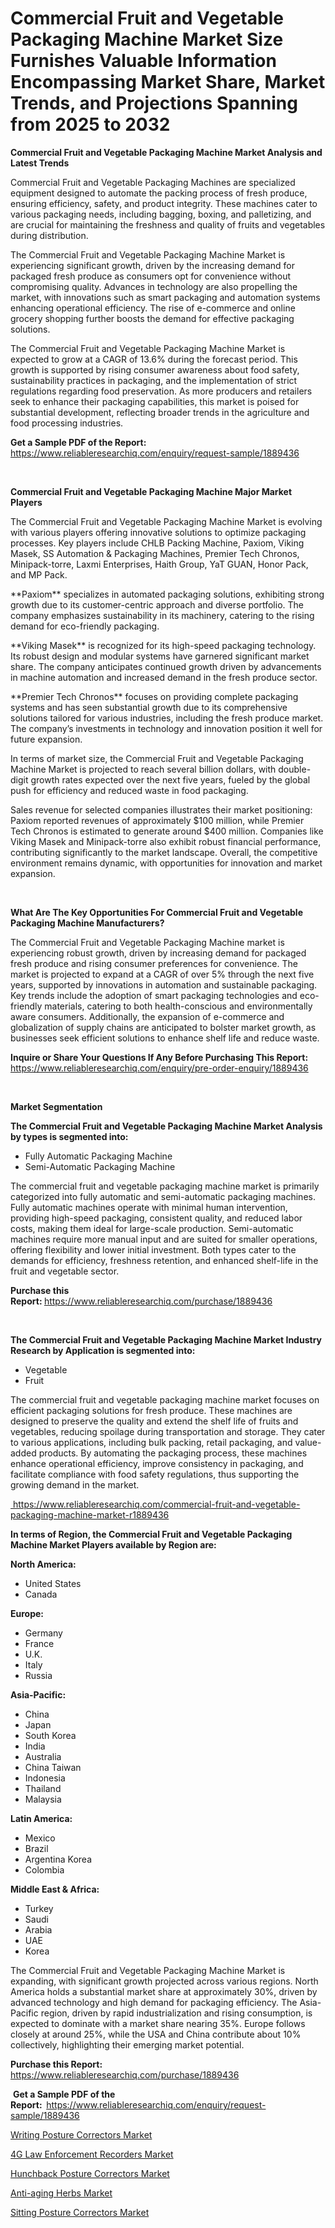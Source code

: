 <p><h1>Commercial Fruit and Vegetable Packaging Machine Market Size Furnishes Valuable Information Encompassing Market Share, Market Trends, and Projections Spanning from 2025 to 2032</h1></p><p><strong>Commercial Fruit and Vegetable Packaging Machine Market Analysis and Latest Trends</strong></p>
<p><p>Commercial Fruit and Vegetable Packaging Machines are specialized equipment designed to automate the packing process of fresh produce, ensuring efficiency, safety, and product integrity. These machines cater to various packaging needs, including bagging, boxing, and palletizing, and are crucial for maintaining the freshness and quality of fruits and vegetables during distribution.</p><p>The Commercial Fruit and Vegetable Packaging Machine Market is experiencing significant growth, driven by the increasing demand for packaged fresh produce as consumers opt for convenience without compromising quality. Advances in technology are also propelling the market, with innovations such as smart packaging and automation systems enhancing operational efficiency. The rise of e-commerce and online grocery shopping further boosts the demand for effective packaging solutions.</p><p>The Commercial Fruit and Vegetable Packaging Machine Market is expected to grow at a CAGR of 13.6% during the forecast period. This growth is supported by rising consumer awareness about food safety, sustainability practices in packaging, and the implementation of strict regulations regarding food preservation. As more producers and retailers seek to enhance their packaging capabilities, this market is poised for substantial development, reflecting broader trends in the agriculture and food processing industries.</p></p>
<p><strong>Get a Sample PDF of the Report:&nbsp;</strong> <a href="https://www.reliableresearchiq.com/enquiry/request-sample/1889436?utm_campaign=1140&utm_medium=2&utm_source=Github&utm_content=ia&utm_term=28032025&utm_id=commercial-fruit-and-vegetable-packaging-machine">https://www.reliableresearchiq.com/enquiry/request-sample/1889436</a></p>
<p>&nbsp;</p>
<p><strong>Commercial Fruit and Vegetable Packaging Machine Major Market Players</strong></p>
<p><p>The Commercial Fruit and Vegetable Packaging Machine Market is evolving with various players offering innovative solutions to optimize packaging processes. Key players include CHLB Packing Machine, Paxiom, Viking Masek, SS Automation & Packaging Machines, Premier Tech Chronos, Minipack-torre, Laxmi Enterprises, Haith Group, YaT GUAN, Honor Pack, and MP Pack.</p><p>**Paxiom** specializes in automated packaging solutions, exhibiting strong growth due to its customer-centric approach and diverse portfolio. The company emphasizes sustainability in its machinery, catering to the rising demand for eco-friendly packaging.</p><p>**Viking Masek** is recognized for its high-speed packaging technology. Its robust design and modular systems have garnered significant market share. The company anticipates continued growth driven by advancements in machine automation and increased demand in the fresh produce sector.</p><p>**Premier Tech Chronos** focuses on providing complete packaging systems and has seen substantial growth due to its comprehensive solutions tailored for various industries, including the fresh produce market. The company’s investments in technology and innovation position it well for future expansion.</p><p>In terms of market size, the Commercial Fruit and Vegetable Packaging Machine Market is projected to reach several billion dollars, with double-digit growth rates expected over the next five years, fueled by the global push for efficiency and reduced waste in food packaging.</p><p>Sales revenue for selected companies illustrates their market positioning: Paxiom reported revenues of approximately $100 million, while Premier Tech Chronos is estimated to generate around $400 million. Companies like Viking Masek and Minipack-torre also exhibit robust financial performance, contributing significantly to the market landscape. Overall, the competitive environment remains dynamic, with opportunities for innovation and market expansion.</p></p>
<p>&nbsp;</p>
<p><strong>What Are The Key Opportunities For Commercial Fruit and Vegetable Packaging Machine Manufacturers?</strong></p>
<p><p>The Commercial Fruit and Vegetable Packaging Machine market is experiencing robust growth, driven by increasing demand for packaged fresh produce and rising consumer preferences for convenience. The market is projected to expand at a CAGR of over 5% through the next five years, supported by innovations in automation and sustainable packaging. Key trends include the adoption of smart packaging technologies and eco-friendly materials, catering to both health-conscious and environmentally aware consumers. Additionally, the expansion of e-commerce and globalization of supply chains are anticipated to bolster market growth, as businesses seek efficient solutions to enhance shelf life and reduce waste.</p></p>
<p><strong>Inquire or Share Your Questions If Any Before Purchasing This Report:</strong> <a href="https://www.reliableresearchiq.com/enquiry/pre-order-enquiry/1889436?utm_campaign=1140&utm_medium=2&utm_source=Github&utm_content=ia&utm_term=28032025&utm_id=commercial-fruit-and-vegetable-packaging-machine">https://www.reliableresearchiq.com/enquiry/pre-order-enquiry/1889436</a></p>
<p>&nbsp;</p>
<p><strong>Market Segmentation</strong></p>
<p><strong>The Commercial Fruit and Vegetable Packaging Machine Market Analysis by types is segmented into:</strong></p>
<p><ul><li>Fully Automatic Packaging Machine</li><li>Semi-Automatic Packaging Machine</li></ul></p>
<p><p>The commercial fruit and vegetable packaging machine market is primarily categorized into fully automatic and semi-automatic packaging machines. Fully automatic machines operate with minimal human intervention, providing high-speed packaging, consistent quality, and reduced labor costs, making them ideal for large-scale production. Semi-automatic machines require more manual input and are suited for smaller operations, offering flexibility and lower initial investment. Both types cater to the demands for efficiency, freshness retention, and enhanced shelf-life in the fruit and vegetable sector.</p></p>
<p><strong>Purchase this Report:&nbsp;</strong><a href="https://www.reliableresearchiq.com/purchase/1889436?utm_campaign=1140&utm_medium=2&utm_source=Github&utm_content=ia&utm_term=28032025&utm_id=commercial-fruit-and-vegetable-packaging-machine">https://www.reliableresearchiq.com/purchase/1889436</a></p>
<p>&nbsp;</p>
<p><strong>The Commercial Fruit and Vegetable Packaging Machine Market Industry Research by Application is segmented into:</strong></p>
<p><ul><li>Vegetable</li><li>Fruit</li></ul></p>
<p><p>The commercial fruit and vegetable packaging machine market focuses on efficient packaging solutions for fresh produce. These machines are designed to preserve the quality and extend the shelf life of fruits and vegetables, reducing spoilage during transportation and storage. They cater to various applications, including bulk packing, retail packaging, and value-added products. By automating the packaging process, these machines enhance operational efficiency, improve consistency in packaging, and facilitate compliance with food safety regulations, thus supporting the growing demand in the market.</p></p>
<p><a href="https://www.reliableresearchiq.com/commercial-fruit-and-vegetable-packaging-machine-market-r1889436?utm_campaign=1140&utm_medium=2&utm_source=Github&utm_content=ia&utm_term=28032025&utm_id=commercial-fruit-and-vegetable-packaging-machine">&nbsp;https://www.reliableresearchiq.com/commercial-fruit-and-vegetable-packaging-machine-market-r1889436</a></p>
<p><strong>In terms of Region, the Commercial Fruit and Vegetable Packaging Machine Market Players available by Region are:</strong></p>
<p>
    <p> <strong> North America: </strong>
        <ul>
            <li>United States</li>
            <li>Canada</li>
        </ul>
        </p> 
    <p> <strong> Europe: </strong>
        <ul>
            <li>Germany</li>
            <li>France</li>
            <li>U.K.</li>
            <li>Italy</li>
            <li>Russia</li>
        </ul>
        </p> 
    <p> <strong> Asia-Pacific: </strong>
        <ul>
            <li>China</li>
            <li>Japan</li>
            <li>South Korea</li>
            <li>India</li>
            <li>Australia</li>
            <li>China Taiwan</li>
            <li>Indonesia</li>
            <li>Thailand</li>
            <li>Malaysia</li>
        </ul>
        </p> 
    <p> <strong> Latin America: </strong>
        <ul>
            <li>Mexico</li>
            <li>Brazil</li>
            <li>Argentina Korea</li>
            <li>Colombia</li>
        </ul>
        </p> 
    <p> <strong> Middle East & Africa: </strong>
        <ul>
            <li>Turkey</li>
            <li>Saudi</li>
            <li>Arabia</li>
            <li>UAE</li>
            <li>Korea</li>
        </ul>
    </p>
    </p>
<p><p>The Commercial Fruit and Vegetable Packaging Machine Market is expanding, with significant growth projected across various regions. North America holds a substantial market share at approximately 30%, driven by advanced technology and high demand for packaging efficiency. The Asia-Pacific region, driven by rapid industrialization and rising consumption, is expected to dominate with a market share nearing 35%. Europe follows closely at around 25%, while the USA and China contribute about 10% collectively, highlighting their emerging market potential.</p></p>
<p><strong>Purchase this Report: </strong><a href="https://www.reliableresearchiq.com/purchase/1889436?utm_campaign=1140&utm_medium=2&utm_source=Github&utm_content=ia&utm_term=28032025&utm_id=commercial-fruit-and-vegetable-packaging-machine">https://www.reliableresearchiq.com/purchase/1889436</a></p>
<p>&nbsp;<strong>Get a Sample PDF of the Report:&nbsp;&nbsp;</strong><a href="https://www.reliableresearchiq.com/enquiry/request-sample/1889436?utm_campaign=1140&utm_medium=2&utm_source=Github&utm_content=ia&utm_term=28032025&utm_id=commercial-fruit-and-vegetable-packaging-machine">https://www.reliableresearchiq.com/enquiry/request-sample/1889436</a></p>
<p><strong></strong></p>
<p><p><a href="https://github.com/jaspartatin/Market-Research-Report-List-1/blob/main/writing-posture-correctors-market.md?utm_campaign=1140&utm_medium=2&utm_source=Github&utm_content=ia&utm_term=28032025&utm_id=commercial-fruit-and-vegetable-packaging-machine">Writing Posture Correctors Market</a></p><p><a href="https://github.com/jullselai/Market-Research-Report-List-1/blob/main/4g-law-enforcement-recorders-market.md?utm_campaign=1140&utm_medium=2&utm_source=Github&utm_content=ia&utm_term=28032025&utm_id=commercial-fruit-and-vegetable-packaging-machine">4G Law Enforcement Recorders Market</a></p><p><a href="https://github.com/toghojbeinta/Market-Research-Report-List-1/blob/main/hunchback-posture-correctors-market.md?utm_campaign=1140&utm_medium=2&utm_source=Github&utm_content=ia&utm_term=28032025&utm_id=commercial-fruit-and-vegetable-packaging-machine">Hunchback Posture Correctors Market</a></p><p><a href="https://github.com/kluviabolofo/Market-Research-Report-List-1/blob/main/anti-aging-herbs-market.md?utm_campaign=1140&utm_medium=2&utm_source=Github&utm_content=ia&utm_term=28032025&utm_id=commercial-fruit-and-vegetable-packaging-machine">Anti-aging Herbs Market</a></p><p><a href="https://github.com/alefermeivys/Market-Research-Report-List-1/blob/main/sitting-posture-correctors-market.md?utm_campaign=1140&utm_medium=2&utm_source=Github&utm_content=ia&utm_term=28032025&utm_id=commercial-fruit-and-vegetable-packaging-machine">Sitting Posture Correctors Market</a></p></p>